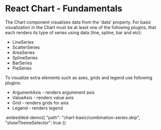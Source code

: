 # React Chart - Fundamentals

The Chart component visualizes data from the 'data' property. For basic visualization in the Chart must be at least one of the following plugins, that each renders its type of series using data (line, spline, bar and etc):

- LineSeries
- ScatterSeries
- AreaSeries
- SplineSeries
- BarSeries
- PieSeries

To visualize extra elements such as axes, grids and legend use following plugins:
- ArgumentAxis - renders argumment axis
- ValueAxis - renders value axis
- Grid - renders grids for axis
- Legend - renders legend

.embedded-demo({ "path": "chart-basic/combination-series.skip", "showThemeSelector": true })
